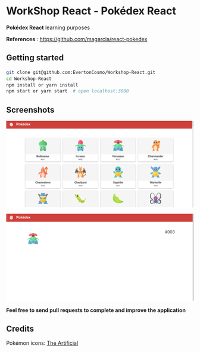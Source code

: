 # WorkShop React - Pokédex React 
**Pokédex React**  learning purposes 

**References** : https://github.com/magarcia/react-pokedex 



## Getting started 

```sh
git clone git@github.com:EvertonCosmo/Workshop-React.git
cd Workshop-React 
npm install or yarn install 
npm start or yarn start  # open localhost:3000
```

## Screenshots 
![List](screenshots/pokemon-list.png)

![Details](screenshots/pokemon-details.png)

**Feel free to send pull requests to complete and improve the application**


## Credits

Pokémon icons: [The Artificial](https://theartificial.com/pokemonicons/)

